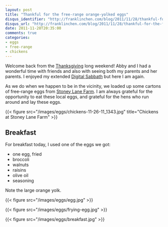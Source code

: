 ```yaml
---
layout: post
title: "Thankful for the free-range orange-yolked eggs"
disqus_identifier: "http://franklinchen.com/blog/2011/11/28/thankful-for-the-free-range-orange-yolked-eggs/"
disqus_url: "http://franklinchen.com/blog/2011/11/28/thankful-for-the-free-range-orange-yolked-eggs/"
date: 2011-11-28T20:35:00
comments: true
categories:
- eggs
- free-range
- chickens
---
```

Welcome back from the [Thanksgiving](/blog/2011/11/24/happy-thanksgiving-and-a-call-to-action/) long weekend! Abby and I had a wonderful time with friends and also with seeing both my parents and her parents. I enjoyed my extended [Digital Sabbath](/blog/2011/11/12/starting-a-mini-digital-sabbath/) but here I am again.

As we do when we happen to be in the vicinity, we loaded up some cartons of free-range eggs from [Stoney Lane Farm](http://pine-richland.patch.com/articles/stoney-lane-farm-a-little-bit-country-in-suburbia). I am always grateful for the opportunity to eat these local eggs, and grateful for the hens who run around and lay these eggs.

{{< figure src="/images/eggs/chickens-11-26-11_1343.jpg" title="Chickens at Stoney Lane Farm" >}}

<!--more-->

## Breakfast

For breakfast today, I used one of the eggs we got:

- one egg, fried
- broccoli
- walnuts
- raisins
- olive oil
- seasoning

Note the large orange yolk.

{{< figure src="/images/eggs/egg.jpg" >}}

{{< figure src="/images/eggs/frying-egg.jpg" >}}

{{< figure src="/images/eggs/breakfast.jpg" >}}

